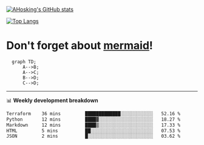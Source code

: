 [![AHosking's GitHub stats](https://github-readme-stats.vercel.app/api?username=ahosking&count_private=true&show_icons=true&theme=onedark&hide_rank=true&include_all_commits=true)](https://github.com/ahosking)

[![Top Langs](https://github-readme-stats.vercel.app/api/top-langs/?username=ahosking&layout=compact&theme=onedark)](https://github.com/ahosking)


# Don't forget about [mermaid](https://github.blog/2022-02-14-include-diagrams-markdown-files-mermaid/)!

```mermaid
  graph TD;
      A-->B;
      A-->C;
      B-->D;
      C-->D;
```
-------

📊 **Weekly development breakdown**

<!--START_SECTION:waka-->

```txt
Terraform    36 mins         █████████████░░░░░░░░░░░░   52.16 %
Python       12 mins         ████▓░░░░░░░░░░░░░░░░░░░░   18.27 %
Markdown     12 mins         ████▒░░░░░░░░░░░░░░░░░░░░   17.33 %
HTML         5 mins          ██░░░░░░░░░░░░░░░░░░░░░░░   07.53 %
JSON         2 mins          █░░░░░░░░░░░░░░░░░░░░░░░░   03.62 %
```

<!--END_SECTION:waka-->
